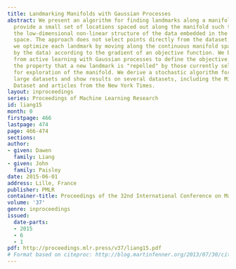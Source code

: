 ```yaml
---
title: Landmarking Manifolds with Gaussian Processes
abstract: We present an algorithm for finding landmarks along a manifold. These landmarks
  provide a small set of locations spaced out along the manifold such that they capture
  the low-dimensional non-linear structure of the data embedded in the high-dimensional
  space. The approach does not select points directly from the dataset, but instead
  we optimize each landmark by moving along the continuous manifold space (as approximated
  by the data) according to the gradient of an objective function. We borrow ideas
  from active learning with Gaussian processes to define the objective, which has
  the property that a new landmark is "repelled" by those currently selected, allowing
  for exploration of the manifold. We derive a stochastic algorithm for learning with
  large datasets and show results on several datasets, including the Million Song
  Dataset and articles from the New York Times.
layout: inproceedings
series: Proceedings of Machine Learning Research
id: liang15
month: 0
firstpage: 466
lastpage: 474
page: 466-474
sections: 
author:
- given: Dawen
  family: Liang
- given: John
  family: Paisley
date: 2015-06-01
address: Lille, France
publisher: PMLR
container-title: Proceedings of the 32nd International Conference on Machine Learning
volume: '37'
genre: inproceedings
issued:
  date-parts:
  - 2015
  - 6
  - 1
pdf: http://proceedings.mlr.press/v37/liang15.pdf
# Format based on citeproc: http://blog.martinfenner.org/2013/07/30/citeproc-yaml-for-bibliographies/
---
```

